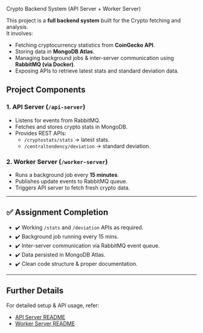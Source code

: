 Crypto Backend System (API Server + Worker Server)

This project is a **full backend system** built for the Crypto fetching and analysis.  
It involves:
- Fetching cryptocurrency statistics from **CoinGecko API**.
- Storing data in **MongoDB Atlas**.
- Managing background jobs & inter-server communication using **RabbitMQ (via Docker)**.
- Exposing APIs to retrieve latest stats and standard deviation data.



##  Project Components

### 1. API Server (`/api-server`)
- Listens for events from RabbitMQ.
- Fetches and stores crypto stats in MongoDB.
- Provides REST APIs:
  - `/cryptostats/stats` → latest stats.
  - `/centraltendency/deviation` → standard deviation.

### 2. Worker Server (`/worker-server`)
- Runs a background job every **15 minutes**.
- Publishes update events to RabbitMQ queue.
- Triggers API server to fetch fresh crypto data.

---

## ✅ Assignment Completion
- ✔️ Working `/stats` and `/deviation` APIs as required.
- ✔️ Background job running every 15 mins.
- ✔️ Inter-server communication via RabbitMQ event queue.
- ✔️ Data persisted in MongoDB Atlas.
- ✔️ Clean code structure & proper documentation.

---

##  Further Details
For detailed setup & API usage, refer:
- [API Server README](./api-server/README.md)
- [Worker Server README](./worker-server/README.md)

